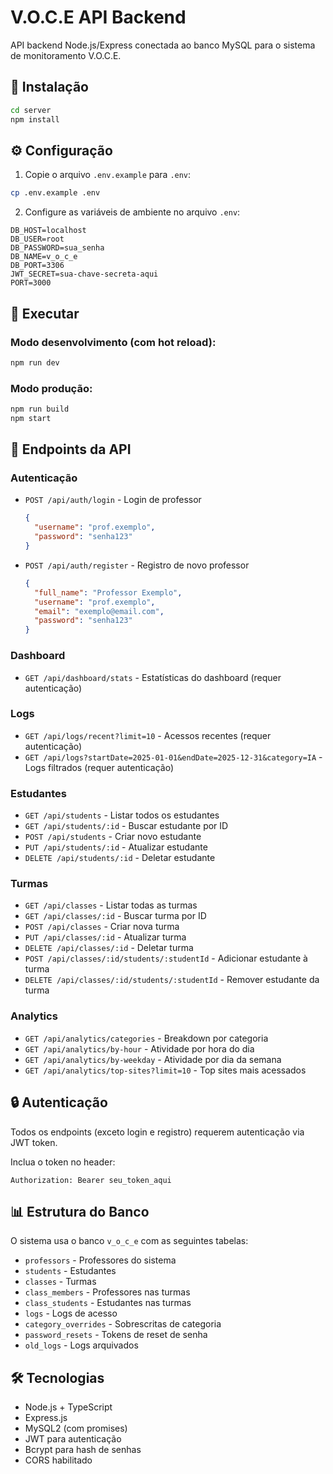 # V.O.C.E API Backend

API backend Node.js/Express conectada ao banco MySQL para o sistema de monitoramento V.O.C.E.

## 🚀 Instalação

```bash
cd server
npm install
```

## ⚙️ Configuração

1. Copie o arquivo `.env.example` para `.env`:
```bash
cp .env.example .env
```

2. Configure as variáveis de ambiente no arquivo `.env`:
```
DB_HOST=localhost
DB_USER=root
DB_PASSWORD=sua_senha
DB_NAME=v_o_c_e
DB_PORT=3306
JWT_SECRET=sua-chave-secreta-aqui
PORT=3000
```

## 🏃 Executar

### Modo desenvolvimento (com hot reload):
```bash
npm run dev
```

### Modo produção:
```bash
npm run build
npm start
```

## 📡 Endpoints da API

### Autenticação

- `POST /api/auth/login` - Login de professor
  ```json
  {
    "username": "prof.exemplo",
    "password": "senha123"
  }
  ```

- `POST /api/auth/register` - Registro de novo professor
  ```json
  {
    "full_name": "Professor Exemplo",
    "username": "prof.exemplo",
    "email": "exemplo@email.com",
    "password": "senha123"
  }
  ```

### Dashboard

- `GET /api/dashboard/stats` - Estatísticas do dashboard (requer autenticação)

### Logs

- `GET /api/logs/recent?limit=10` - Acessos recentes (requer autenticação)
- `GET /api/logs?startDate=2025-01-01&endDate=2025-12-31&category=IA` - Logs filtrados (requer autenticação)

### Estudantes

- `GET /api/students` - Listar todos os estudantes
- `GET /api/students/:id` - Buscar estudante por ID
- `POST /api/students` - Criar novo estudante
- `PUT /api/students/:id` - Atualizar estudante
- `DELETE /api/students/:id` - Deletar estudante

### Turmas

- `GET /api/classes` - Listar todas as turmas
- `GET /api/classes/:id` - Buscar turma por ID
- `POST /api/classes` - Criar nova turma
- `PUT /api/classes/:id` - Atualizar turma
- `DELETE /api/classes/:id` - Deletar turma
- `POST /api/classes/:id/students/:studentId` - Adicionar estudante à turma
- `DELETE /api/classes/:id/students/:studentId` - Remover estudante da turma

### Analytics

- `GET /api/analytics/categories` - Breakdown por categoria
- `GET /api/analytics/by-hour` - Atividade por hora do dia
- `GET /api/analytics/by-weekday` - Atividade por dia da semana
- `GET /api/analytics/top-sites?limit=10` - Top sites mais acessados

## 🔒 Autenticação

Todos os endpoints (exceto login e registro) requerem autenticação via JWT token.

Inclua o token no header:
```
Authorization: Bearer seu_token_aqui
```

## 📊 Estrutura do Banco

O sistema usa o banco `v_o_c_e` com as seguintes tabelas:
- `professors` - Professores do sistema
- `students` - Estudantes
- `classes` - Turmas
- `class_members` - Professores nas turmas
- `class_students` - Estudantes nas turmas
- `logs` - Logs de acesso
- `category_overrides` - Sobrescritas de categoria
- `password_resets` - Tokens de reset de senha
- `old_logs` - Logs arquivados

## 🛠️ Tecnologias

- Node.js + TypeScript
- Express.js
- MySQL2 (com promises)
- JWT para autenticação
- Bcrypt para hash de senhas
- CORS habilitado
